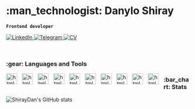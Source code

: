 <h1>:man_technologist: Danylo Shiray</h1>

**`Frontend developer`**
<p align="left">
	<a href="https://www.linkedin.com/in/danylo-shyrai-92b3b6261/">
		<img
			src="https://custom-icon-badges.demolab.com/badge/-LinkedIn-0a4ac9.svg?style=for-the-badge&logoColor=white&logo=link" 
			alt="LinkedIn"
			title="Follow me on LinkedIn" />
	</a>
	<a href="https://t.me/BenderJun">
		<img
			src="https://custom-icon-badges.demolab.com/badge/-Telegram-blue?style=for-the-badge&logoColor=white&logo=link"
			alt="Telegram"
			title="Follow me on Telegram" />
	</a>
	<a
		href="https://www.linkedin.com/feed/update/urn:li:activity:7097272911568195584/">
		<img
			src="https://custom-icon-badges.demolab.com/badge/-CV-0ac938.svg?style=for-the-badge&logoColor=white&logo=link"
			alt="CV"
			title="See my CV" />
	</a>
</p>
<br/>

<h3>:gear: Languages and Tools</h3>

<img align="left" alt="html5" width="30px" style="padding-right: 10px;" src="https://cdn.jsdelivr.net/gh/devicons/devicon/icons/html5/html5-original.svg" />      
<img align="left" alt="html5" width="30px" style="padding-right: 10px;" src="https://cdn.jsdelivr.net/gh/devicons/devicon/icons/css3/css3-original.svg" />       
<img align="left" alt="html5" width="30px" style="padding-right: 10px;" src="https://cdn.jsdelivr.net/gh/devicons/devicon/icons/javascript/javascript-plain.svg" />     
<img align="left" alt="html5" width="30px" style="padding-right: 10px;" src="https://cdn.jsdelivr.net/gh/devicons/devicon/icons/react/react-original.svg" />       
<img align="left" alt="html5" width="30px" style="padding-right: 10px;" src="https://cdn.jsdelivr.net/gh/devicons/devicon/icons/redux/redux-original.svg" />       
<img align="left" alt="html5" width="30px" style="padding-right: 10px;" src="https://cdn.jsdelivr.net/gh/devicons/devicon/icons/materialui/materialui-original.svg" />        
<img align="left" alt="html5" width="30px" style="padding-right: 10px;" src="https://cdn.jsdelivr.net/gh/devicons/devicon/icons/git/git-original.svg" />         
<img align="left" alt="html5" width="30px" style="padding-right: 10px;" src="https://cdn.jsdelivr.net/gh/devicons/devicon/icons/git/git-original.svg" />       
<img align="left" alt="html5" width="30px" style="padding-right: 10px;" src="https://cdn.jsdelivr.net/gh/devicons/devicon/icons/mongodb/mongodb-original.svg" />       
<img align="left" alt="html5" width="30px" style="padding-right: 10px;" src="https://cdn.jsdelivr.net/gh/devicons/devicon/icons/nodejs/nodejs-original.svg" />


<h3>:bar_chart: Stats</h3>

![ShirayDan's GitHub stats](https://github-readme-stats.vercel.app/api?username=ShirayDan&show_icons=true&theme=dark)

